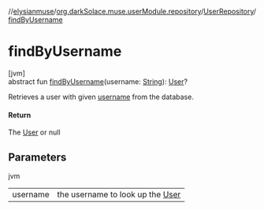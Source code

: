 //[elysianmuse](../../../index.md)/[org.darkSolace.muse.userModule.repository](../index.md)/[UserRepository](index.md)/[findByUsername](find-by-username.md)

# findByUsername

[jvm]\
abstract fun [findByUsername](find-by-username.md)(username: [String](https://kotlinlang.org/api/latest/jvm/stdlib/kotlin/-string/index.html)): [User](../../org.darkSolace.muse.userModule.model/-user/index.md)?

Retrieves a user with given [username](find-by-username.md) from the database.

#### Return

The [User](../../org.darkSolace.muse.userModule.model/-user/index.md) or null

## Parameters

jvm

| | |
|---|---|
| username | the username to look up the [User](../../org.darkSolace.muse.userModule.model/-user/index.md) |
